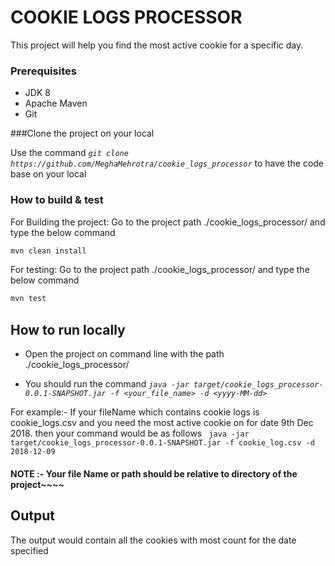 # COOKIE LOGS PROCESSOR

This project will help you find the most active
cookie for a specific day.

### Prerequisites

* JDK 8
* Apache Maven
* Git

###Clone the project on your local

Use the command _`git clone https://github.com/MeghaMehrotra/cookie_logs_processor`_
to have the code base on your local

### How to build & test

For Building the project:
Go to the project path ./cookie_logs_processor/ and type the below command
```bash
mvn clean install
```

For testing:
Go to the project path ./cookie_logs_processor/ and type the below command

```bash
mvn test
```

## How to run locally

* Open the project on command line with the path ./cookie_logs_processor/ 

* You should run the command  _`java -jar target/cookie_logs_processor-0.0.1-SNAPSHOT.jar -f <your_file_name> -d <yyyy-MM-dd>`_

For example:- If your fileName which contains cookie logs is cookie_logs.csv and you need the most active cookie on for date 9th Dec 2018.
then your command would be as follows
` java -jar target/cookie_logs_processor-0.0.1-SNAPSHOT.jar -f cookie_log.csv -d 2018-12-09`

#### NOTE :- Your file Name or path should be relative to directory of the project~~~~

## Output

The output would contain all the cookies with most count for the date specified

